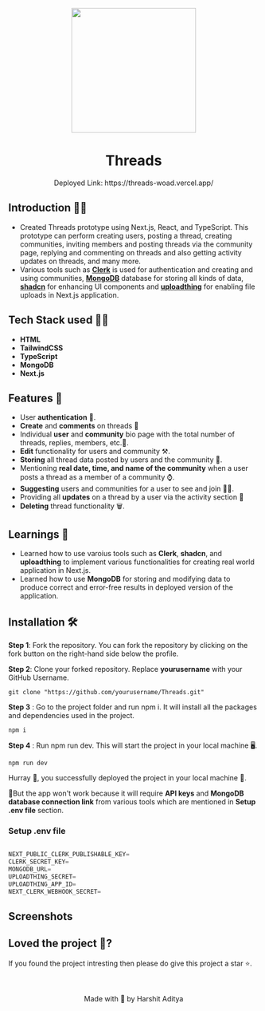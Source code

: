 <p align='center'><img src='' width="250" ></p>
<h1 align='center'> Threads</h1> 
<p align='center'>Deployed Link: https://threads-woad.vercel.app/  </p>

## Introduction 🐱‍💻
- Created Threads prototype using Next.js, React, and TypeScript. This prototype can perform creating users, posting a thread, creating communities, inviting members and posting threads via the community page, replying and commenting on threads and also getting activity updates on threads, and many more.
- Various tools such as <a href="https://clerk.com/">**Clerk**</a> is used for authentication and creating and using communities,  <a href="https://www.mongodb.com/">**MongoDB**</a> database for storing all kinds of data,  <a href="https://ui.shadcn.com/">**shadcn**</a> for enhancing UI components and  <a href="https://uploadthing.com/">**uploadthing**</a> for enabling file uploads in Next.js application. 

## Tech Stack used 👨‍💻

- **HTML**
- **TailwindCSS** 
- **TypeScript** 
- **MongoDB** 
- **Next.js**

## Features 🧰
- User **authentication** 👤.
- **Create** and **comments** on threads 💬
- Individual **user** and **community** bio page with the total number of threads, replies, members, etc.📄.
- **Edit** functionality for users and community ⚒️.
- **Storing** all thread data posted by users and the community 🫙.
- Mentioning **real date, time, and name of the community** when a user posts a thread as a member of a community ⌚.
- **Suggesting** users and communities for a user to see and join 🧑‍💻.
- Providing all **updates** on a thread by a user via the activity section 📰
- **Deleting** thread functionality 🗑️. 

## Learnings 📝
  
- Learned how to use varoius tools such as **Clerk**, **shadcn**, and **uploadthing** to implement various functionalities for creating real world application in Next.js. 
- Learned how to use **MongoDB** for storing and modifying data to produce correct and error-free results in deployed version of the application. 
  
## Installation 🛠️
  **Step 1**: Fork the repository. You can fork the repository by clicking on the fork button on the right-hand side below the profile.<br> 

  **Step 2**: Clone your forked repository. Replace **yourusername** with your GitHub Username. 
  
  ```
git clone "https://github.com/yourusername/Threads.git"
``` 
  **Step 3** : Go to the project folder and run npm i. It will install all the packages and dependencies used in the project. 
  
  ```
npm i
``` 
  **Step 4** : Run npm run dev. This will start the project in your local machine 🖥️.  
  
  ```
npm run dev
``` 
Hurray 🥳, you successfully deployed the project in your local machine 🎉.  

🚨But the app won't work because it will require **API keys** and **MongoDB database connection link** from various tools which are mentioned in **Setup .env file** section.

 ### Setup .env file

```js

NEXT_PUBLIC_CLERK_PUBLISHABLE_KEY=
CLERK_SECRET_KEY= 
MONGODB_URL= 
UPLOADTHING_SECRET=
UPLOADTHING_APP_ID= 
NEXT_CLERK_WEBHOOK_SECRET=
``` 
  ## Screenshots  


  ## Loved the project 💖? 
  
  If you found the project intresting then please do give this project a star ⭐. 
  <br> <br> <br>
   <p align="center" width="100%">
   Made with 💖 by Harshit Aditya   
</p>
